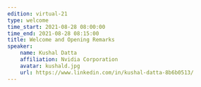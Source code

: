 ```yaml
---
edition: virtual-21
type: welcome
time_start: 2021-08-28 08:00:00
time_end: 2021-08-28 08:15:00
title: Welcome and Opening Remarks
speaker:
    name: Kushal Datta 
    affiliation: Nvidia Corporation
    avatar: kushald.jpg
    url: https://www.linkedin.com/in/kushal-datta-8b6b0513/
---
```

  

 
